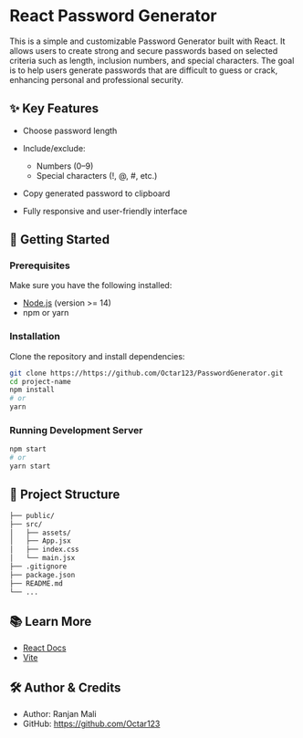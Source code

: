 # React Password Generator

This is a simple and customizable Password Generator built with React. It allows users to create strong and secure passwords based on selected criteria such as length, inclusion numbers, and special characters. The goal is to help users generate passwords that are difficult to guess or crack, enhancing personal and professional security.

## ✨ Key Features

- Choose password length

- Include/exclude:
    - Numbers (0–9)
    - Special characters (!, @, #, etc.)

- Copy generated password to clipboard

- Fully responsive and user-friendly interface

## 🚀 Getting Started

### Prerequisites

Make sure you have the following installed:

- [Node.js](https://nodejs.org/) (version >= 14)
- npm or yarn

### Installation

Clone the repository and install dependencies:

```bash
git clone https://https://github.com/Octar123/PasswordGenerator.git
cd project-name
npm install
# or
yarn
```

### Running Development Server

```bash
npm start
# or
yarn start
```

## 🧱 Project Structure

```bash
├── public/
├── src/
│   ├── assets/
│   ├── App.jsx
│   ├── index.css
│   └── main.jsx
├── .gitignore
├── package.json
├── README.md
└── ...
```

## 📚 Learn More

- [React Docs](https://react.dev/)
- [Vite](https://vite.dev/)

## 🛠️ Author & Credits

- Author: Ranjan Mali
- GitHub: https://github.com/Octar123

